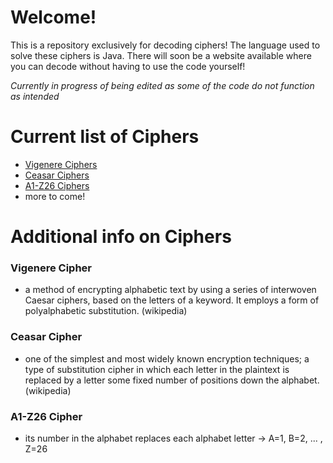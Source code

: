 # Welcome!
This is a repository exclusively for decoding ciphers! The language used to solve these ciphers is Java. There will soon be a website available where you can decode without having to use the code yourself!

*Currently in progress of being edited as some of the code do not function as intended*

<h1>Current list of Ciphers</h1>
<ul>
  <li><a href="#vigenere">Vigenere Ciphers</a></li>
  <li><a href="#ceasar">Ceasar Ciphers</a></li>
  <li><a href="#a1-z26">A1-Z26 Ciphers</a></li>
  <li>more to come!</li>
</ul>

<h1>Additional info on Ciphers</h1>
<h3 id="vigenere">Vigenere Cipher</h3>
<ul>
  <li>a method of encrypting alphabetic text by using a series of interwoven Caesar ciphers, based on the letters of a keyword. It employs a form of polyalphabetic substitution. (wikipedia)</li>
</ul>
<h3 id="ceasar">Ceasar Cipher</h3>
<ul>
  <li>one of the simplest and most widely known encryption techniques; a type of substitution cipher in which each letter in the plaintext is replaced by a letter some fixed number of positions down the alphabet. (wikipedia)</li>
</ul>
<h3 id="a1-z26">A1-Z26 Cipher</h3>
<ul>
  <li>its number in the alphabet replaces each alphabet letter -> A=1, B=2, ... , Z=26</li>
</ul>
